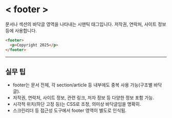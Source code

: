 # < footer >

문서나 섹션의 바닥글 영역을 나타내는 시맨틱 태그입니다. 저작권, 연락처, 사이트 정보 등에 사용합니다.

```html
<footer>
  <p>Copyright 2025</p>
</footer>
```

---

## 실무 팁
- footer는 문서 전체, 각 section/article 등 내부에도 중복 사용 가능(구조별 바닥글).
- 저작권, 연락처, 사이트 정보, 관련 링크, 저자 정보 등 다양한 정보 포함 가능.
- 시각적 위치(하단 고정 등)는 CSS로 조정, 의미상 바닥글임을 명확히.
- 스크린리더 등 접근성 도구에서 footer 영역이 별도로 인식됨.
